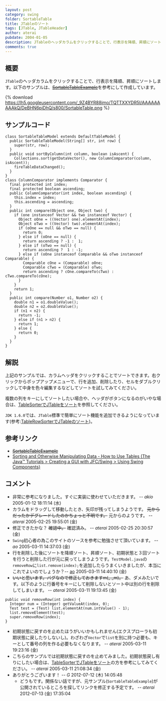 ```yaml
---
layout: post
category: swing
folder: SortableTable
title: JTableのソート
tags: [JTable, JTableHeader]
author: aterai
pubdate: 2004-01-05
description: JTableのヘッダカラムをクリックすることで、行表示を降順、昇順にソートします。
comments: true
---
```

## 概要
`JTable`のヘッダカラムをクリックすることで、行表示を降順、昇順にソートします。以下のサンプルは、~~[SortableTableExample](http://www2.gol.com/users/tame/swing/examples/JTableExamples5.html)~~を参考にして作成しています。

{% download https://lh5.googleusercontent.com/_9Z4BYR88imo/TQTTXXYDR5I/AAAAAAAAAkQ/DeBHN6piDhQ/s800/SortableTable.png %}

## サンプルコード
<pre class="prettyprint"><code>class SortableTableModel extends DefaultTableModel {
  public SortableTableModel(String[] str, int row) {
    super(str, row);
  }
  public void sortByColumn(int column, boolean isAscent) {
    Collections.sort(getDataVector(), new ColumnComparator(column, isAscent));
    fireTableDataChanged();
  }
}
class ColumnComparator implements Comparator {
  final protected int index;
  final protected boolean ascending;
  public ColumnComparator(int index, boolean ascending) {
    this.index = index;
    this.ascending = ascending;
  }
  public int compare(Object one, Object two) {
    if (one instanceof Vector &amp;&amp; two instanceof Vector) {
      Object oOne = ((Vector) one).elementAt(index);
      Object oTwo = ((Vector) two).elementAt(index);
      if (oOne == null &amp;&amp; oTwo == null) {
        return 0;
      } else if (oOne == null) {
        return ascending ? -1 :  1;
      } else if (oTwo == null) {
        return ascending ?  1 : -1;
      } else if (oOne instanceof Comparable &amp;&amp; oTwo instanceof Comparable) {
        Comparable cOne = (Comparable) oOne;
        Comparable cTwo = (Comparable) oTwo;
        return ascending ? cOne.compareTo(cTwo) : cTwo.compareTo(cOne);
      }
    }
    return 1;
  }
  public int compare(Number o1, Number o2) {
    double n1 = o1.doubleValue();
    double n2 = o2.doubleValue();
    if (n1 &lt; n2) {
      return -1;
    } else if (n1 &gt; n2) {
      return 1;
    } else {
      return 0;
    }
  }
}
</code></pre>

## 解説
上記のサンプルでは、カラムヘッダをクリックすることでソートできます。右クリックからポップアップメニューで、行を追加、削除したり、セルをダブルクリックして中身を色々編集するなどしてソートを試してみてください。

複数の列をキーにしてソートしたい場合や、ヘッダがボタンになるのがいやな場合は、[TableSorterでJTableをソート](http://ateraimemo.com/Swing/TableSorter.html)を参照してください。

`JDK 1.6.0`では、`JTable`標準で簡単にソート機能を追加できるようになっています(参考:[TableRowSorterでJTableのソート](http://ateraimemo.com/Swing/TableRowSorter.html))。

## 参考リンク
- ~~[SortableTableExample](http://www2.gol.com/users/tame/swing/examples/JTableExamples5.html)~~
- [Sorting and Otherwise Manipulating Data - How to Use Tables (The Java™ Tutorials > Creating a GUI with JFC/Swing > Using Swing Components)](http://docs.oracle.com/javase/tutorial/uiswing/components/table.html#sorting)

<!-- dummy comment line for breaking list -->

## コメント
- 非常に参考になりました。すぐに実装に使わせていただきます。 -- *akio* 2005-01-12 18:11:14 (水)
- カラムをドラッグして移動したとき、矢印が残ってしまうようです。 ~~元からだったかデグレードしたのかちょっと不明です。~~ 元からのようです。 -- *aterai* 2005-02-25 19:55:01 (金)
- 修正できたかな？ ~~確認中。~~ 確認済み。 -- *aterai* 2005-02-25 20:30:57 (金)
- `Swing`初心者の為このサイトのソースを参考に勉強させて頂いています。 -- *ao* 2005-03-11 14:37:03 (金)
- 行を削除した後にソートを降順ソート、昇順ソート、初期状態と３回ソートを行うと削除した行が元に戻ってしまうようです。`TestModel.java`の`removeRow`に`list.remove(index);`を追加したらうまくいきましたが、本当にこれでよいのでしょうか？-- [ao](http://ateraimemo.com/ao.html) 2005-03-11 14:40:10 (金)
- ~~いいと思います。バグなので修正しておきますm(_ _m)。~~ あ、ダメみたいです。以下のように行番号をキーにして削除しないとソート中は別の行を削除してしまいます。 -- *aterai* 2005-03-11 19:13:45 (金)

<!-- dummy comment line for breaking list -->

<pre class="prettyprint"><code>public void removeRow(int index) {
  Integer num = (Integer) getValueAt(index, 0);
  Test test = (Test) list.elementAt(num.intValue() - 1);
  list.removeElement(test);
  super.removeRow(index);
}
</code></pre>

- 初期状態に戻すのを止めたほうがいいかもしれません(エクスプローラも初期状態に戻したりしないし)。わざわざ`Vector`で`list`を別に持つ必要も、キーとして番号の列を作る必要もなくなります。 -- *aterai* 2005-03-11 19:23:16 (金)
- こちらのサンプルでは初期状態に戻すのを止めてみました。初期状態戻し有りにしたい場合は、[TableSorterでJTableをソート](http://ateraimemo.com/Swing/TableSorter.html)の方を参考にしてみてください。 -- *aterai* 2005-03-11 21:08:34 (金)
- ありがとうございます！ -- *G* 2012-07-12 (木) 14:05:48
    - どうもです。関係ない話ですが、元サンプル(`SortableTableExample`)が公開されているところを探してリンクを修正する予定です。 -- *aterai* 2012-07-13 (金) 17:35:04

<!-- dummy comment line for breaking list -->
